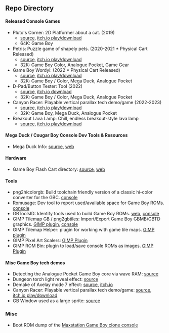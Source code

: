 ## Repo Directory 

#### Released Console Games
- Pluto's Corner: 2D Platformer about a cat. (2019)   
  * [source](https://github.com/bbbbbr/plutoscorner), [itch.io play/download](https://bbbbbr.itch.io/plutos-corner)
  * 64K: Game Boy
- Petris: Puzzle game of shapely pets. (2020-2021 * Physical Cart Released)
  * [source](https://github.com/bbbbbr/Petris), [itch.io play/download](https://bbbbbr.itch.io/petris)
  * 32K: Game Boy Color, Analogue Pocket, Game Gear
- Game Boy Wordyl: (2022 * Physical Cart Released)
  * [source](https://github.com/bbbbbr/gb-wordyl), [itch.io play/download](https://bbbbbr.itch.io/gb-wordyl)
  * 32K: Game Boy / Color, Mega Duck, Analogue Pocket
- D-Pad/Button Tester: Tool (2022)
  * [source](https://github.com/bbbbbr/gameboy_button_test), [itch.io download](https://bbbbbr.itch.io/game-boy-button-test)
   * 32K: Game Boy / Color, Mega Duck, Analogue Pocket
- Canyon Racer: Playable vertical parallax tech demo/game (2022-2023)
  * [source](https://github.com/bbbbbr/canyon-racer), [itch.io play/download](https://bbbbbr.itch.io/canyon-racer)
  * 32K: Game Boy, Mega Duck, Analogue Pocket
- Breakout Lava Lamp: Chill, endless breakout-style lava lamp
  * [source](https://github.com/bbbbbr/breakout-lava-lamp), [itch.io play/download](https://bbbbbr.itch.io/breakout-lava-lamp)

#### Mega Duck / Cougar Boy Console Dev Tools & Resources
- Mega Duck Info: [source](https://github.com/bbbbbr/megaduck-info), [web](https://bbbbbr.github.io/megaduck-info/)

#### Hardware
- Game Boy Flash Cart directory: [source](https://github.com/bbbbbr/GameBoy-Flash-Carts), [web](https://bbbbbr.github.io/GameBoy-Flash-Carts/)

#### Tools
- png2hicolorgb: Build toolchain friendly version of a classic hi-color converter for the GBC. [console](https://github.com/bbbbbr/png2hicolorgb)
- Romusage: Dev tool to report used/available space for Game Boy ROMs. [console](https://github.com/bbbbbr/romusage)
- GBToolsID: Identify tools used to build Game Boy ROMs. [web](https://bbbbbr.github.io/gbtoolsid_web/), [console](https://github.com/bbbbbr/gbtoolsid)
- GIMP Tilemap GB / png2gbtiles: Import/Export Game Boy GBMB/GBTD graphics. [GIMP plugin](https://github.com/bbbbbr/gimp-tilemap-gb), [console](https://github.com/bbbbbr/gimp-tilemap-gb/tree/master/console)
- GIMP Tilemap Helper: plugin for working with game tile maps. [GIMP plugin](https://github.com/bbbbbr/gimp-tilemap-helper)
- GIMP Pixel Art Scalers: [GIMP Plugin](https://github.com/bbbbbr/gimp-plugin-pixel-art-scalers)
- GIMP ROM Bin: plugin to load/save console ROMs as images. [GIMP Plugin](https://github.com/bbbbbr/gimp-rom-bin)

#### Misc Game Boy tech demos
- Detecting the Analogue Pocket Game Boy core via wave RAM: [source](https://github.com/bbbbbr/is_it_analoguepocket)
- Dungeon torch light reveal effect: [source](https://github.com/bbbbbr/gb-torch-effect)
- Demake of Axelay mode 7 effect: [source](https://github.com/bbbbbr/gb-axelay-demo), [itch.io](https://bbbbbr.itch.io/gameboy-axelay)
- Canyon Racer: Playable vertical parallax tech demo/game: [source](https://github.com/bbbbbr/canyon-racer), [itch.io play/download](https://bbbbbr.itch.io/canyon-racer)
- GB Window used as a large sprite: [source](https://github.com/bbbbbr/gb-window-as-sprite)
 
 ### Misc
 - Boot ROM dump of the [Maxstation Game Boy clone console](https://github.com/bbbbbr/gameboy_clone_maxstation)

